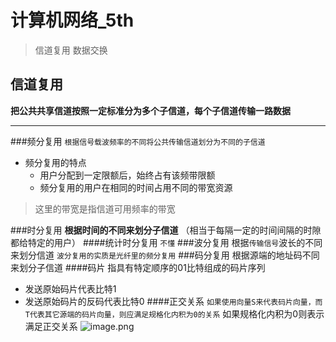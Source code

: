 # 计算机网络_5th
>信道复用
>数据交换

## 信道复用
**把公共共享信道按照一定标准分为多个子信道，每个子信道传输一路数据**
***
###频分复用
`根据信号载波频率的不同将公共传输信道划分为不同的子信道`
+ 频分复用的特点
	+ 用户分配到一定限额后，始终占有该频带限额
	+ 频分复用的用户在相同的时间占用不同的带宽资源
>这里的带宽是指信道可用频率的带宽

###时分复用
**根据时间的不同来划分子信道**
（相当于每隔一定的时间间隔的时隙都给特定的用户）
####统计时分复用
`不懂`
###波分复用
根据`传输信号`波长的不同来划分信道
`波分复用的实质是光纤里的频分复用`
###码分复用 
根据源端的地址码不同来划分子信道
####码片
  指具有特定顺序的01比特组成的码片序列
  + 发送原始码片代表比特1
  + 发送原始码片的反码代表比特0
####正交关系
`如果使用向量S来代表码片向量，而T代表其它源端的码片向量，则应满足规格化内积为0的关系`
如果规格化内积为0则表示满足正交关系
![image.png](https://i.loli.net/2019/10/19/faVhHGsbTBdO2Cn.png)
